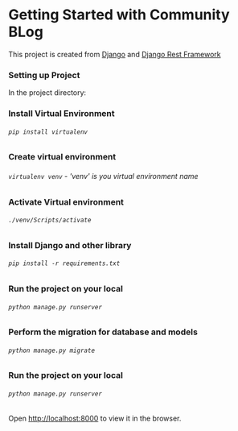 # Getting Started with Community BLog

This project is created from [Django](https://www.djangoproject.com/) and [Django Rest Framework](https://www.django-rest-framework.org/)

### Setting up Project

In the project directory:

### Install Virtual Environment
###### `pip install virtualenv`

### Create virtual environment
###### `virtualenv venv` - 'venv' is you virtual environment name

### Activate Virtual environment
###### `./venv/Scripts/activate`

### Install Django and other library
###### `pip install -r requirements.txt`

### Run the project on your local
###### `python manage.py runserver`

### Perform the migration for database and models
###### `python manage.py migrate`

### Run the project on your local
###### `python manage.py runserver`
Open [http://localhost:8000](http://localhost:8000) to view it in the browser.
